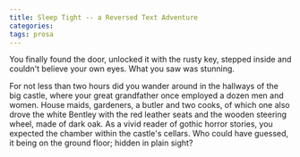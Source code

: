 ```yaml
---
title: Sleep Tight -- a Reversed Text Adventure
categories: 
tags: prosa
---
```


You finally found the door, unlocked it with the rusty key, stepped inside and couldn't believe your own eyes. What you saw was stunning.

For not less than two hours did you wander around in the hallways of the big castle, where your great grandfather once employed a dozen men and women. House maids, gardeners, a butler and two cooks, of which one also drove the white Bentley with the red leather seats and the wooden steering wheel, made of dark oak. As a vivid reader of gothic horror stories, you expected the chamber within the castle's cellars. Who could have guessed, it being on the ground floor; hidden in plain sight?